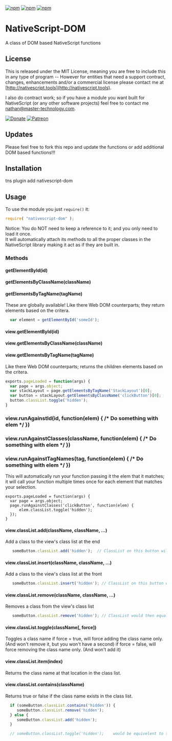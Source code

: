 [![npm](https://img.shields.io/npm/v/nativescript-dom.svg)](https://www.npmjs.com/package/nativescript-dom)
[![npm](https://img.shields.io/npm/l/nativescript-dom.svg)](https://www.npmjs.com/package/nativescript-dom)
[![npm](https://img.shields.io/npm/dt/nativescript-dom.svg?label=npm%20d%2fls)](https://www.npmjs.com/package/nativescript-dom)

# NativeScript-DOM
A class of DOM based NativeScript functions

## License

This is released under the MIT License, meaning you are free to include this in any type of program -- However for entities that need a support contract, changes, enhancements and/or a commercial license please contact me at [http://nativescript.tools](http://nativescript.tools).

I also do contract work; so if you have a module you want built for NativeScript (or any other software projects) feel free to contact me [nathan@master-technology.com](mailto://nathan@master-technology.com).

[![Donate](https://img.shields.io/badge/Donate-PayPal-brightgreen.svg?style=plastic)](https://www.paypal.com/cgi-bin/webscr?cmd=_donations&business=HN8DDMWVGBNQL&lc=US&item_name=Nathanael%20Anderson&item_number=nativescript%2ddom&no_note=1&no_shipping=1&currency_code=USD&bn=PP%2dDonationsBF%3ax%3aNonHosted)
[![Patreon](https://img.shields.io/badge/Pledge-Patreon-brightgreen.svg?style=plastic)](https://www.patreon.com/NathanaelA)

## Updates

Please feel free to fork this repo and update the functions or add additional DOM based functions!!!


## Installation 

tns plugin add nativescript-dom  


## Usage

To use the  module you just `require()` it:

```js
require( "nativescript-dom" );
```

Notice: You do NOT need to keep a reference to it; and you only need to load it once.  
It will automatically attach its methods to all the proper classes in the NativeScript library making it act as if they are built in.

 
### Methods

#### getElementById(id)
#### getElementsByClassName(className)
#### getElementsByTagName(tagName)
These are globally available!  Like there Web DOM counterparts; they return elements based on the critera.
```js
  var element = getElementById('someId');
```

#### view.getElementById(id)
#### view.getElementsByClassName(className)
#### view.getElementsByTagName(tagName)
Like there Web DOM counterparts; returns the children elements based on the critera.
```js
exports.pageLoaded = function(args) {
  var page = args.object;
  var stackLayout = page.getElementsByTagName('StackLayout')[0];
  var button = stackLayout.getElementsByClassName('clickButton')[0];
  button.classList.toggle('hidden');
}
```


### view.runAgainstId(id, function(elem) { /* Do something with elem */ })
### view.runAgainstClasses(className, function(elem) { /* Do something with elem */ })
### view.runAgainstTagNames(tag, function(elem) { /* Do something with elem */ })
This will automatically run your function passing it the elem that it matches; it will call your function multiple times once for each element that matches your selection.
```
exports.pageLoaded = function(args) {
  var page = args.object;
  page.runAgainstClasses('clickButton', function(elem) {  
      elem.classList.toggle('hidden');
  });
}
```
  


#### view.classList.add(className, className, ...)
Add a class to the view's class list at the end
```js
   someButton.classList.add('hidden');  // ClassList on this button will be "class1 class2 classx hidden"
```

#### view.classList.insert(className, className, ...)
Add a class to the view's class list at the front
```js
   someButton.classList.insert('hidden'); // ClassList on this button will be "hidden class1 class2 classx"
```

#### view.classList.remove(className, className, ...)
Removes a class from the view's class list
```js
   someButton.classList.remove('hidden'); // ClassList would then equal "class1 class2 class3"
```
   
#### view.classList.toggle(className[, force])
Toggles a class name
if force = true, will force adding the class name only.     (And won't remove it, but you won't have a second)
if force = false, will force removing the class name only.  (And won't add it)

#### view.classList.item(index) 
Returns the class name at that location in the class list.

#### view.classList.contains(className)
Returns true or false if the class name exists in the class list.
```js
  if (someButton.classList.contains('hidden')) {
     someButton.classList.remove('hidden');
  } else {
     someButton.classList.add('hidden');
  }

  // someButton.classList.toggle('hidden');    would be equivelent to the 5 lines above.
```

